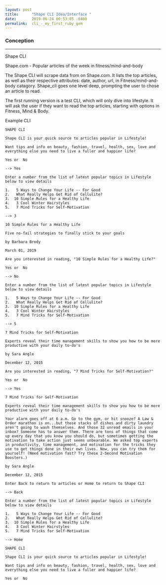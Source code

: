 ```yaml
---
layout: post
title:      "Shape CLI Idea/Interface "
date:       2019-06-24 00:53:05 -0400
permalink:  cli_-_my_first_ruby_gem
---
```


### Conception 
_____________________________________________________________________________________________

Shape CLI 

Shape.com - Popular articles of the week in fitness/mind-and-body

The Shape CLI will scrape data from on Shape.com.  It lists the top articles, as well as their respective attributes: date, author, url, in Fitness/mind-and-body catagory.  Shape_cli goes one level deep, prompting the user to chose an article to read.  

The first running version is a test CLI, which will only dive into lifestyle.  It will ask the user if they want to read the top articles, starting with options in Fitness, Mind & Body.  

Example CLI 

```
SHAPE CLI																																														 

Shape CLI is your quick source to articles popular in Lifestyle!    

Want tips and info on beauty, fashion, travel, health, sex, love and everything else you need to live a fuller and happier life?

Yes or  No 

--> Yes

Enter a number from the list of latest popular topics in Lifestyle below to view details

1.   5 Ways to Change Your Life -- For Good
2.   What Really Helps Get Rid of Cellulite?
3.  10 Simple Rules for a Healthy Life
4.   3 Cool Winter Hairstyles
5.   7 Mind Tricks for Self-Motivation

--> 3

10 Simple Rules for a Healthy Life 

Five no-fail strategies to finally stick to your goals

by Barbara Brody

March 01, 2019

Are you interested in reading, "10 Simple Rules for a Healthy Life?"

Yes or  No 

--> No

Enter a number from the list of latest popular topics in Lifestyle below to view details

1.   5 Ways to Change Your Life -- For Good
2.   What Really Helps Get Rid of Cellulite?
3.  10 Simple Rules for a Healthy Life
4.   3 Cool Winter Hairstyles
5.   7 Mind Tricks for Self-Motivation

--> 5

7 Mind Tricks for Self-Motivation

Experts reveal their time management skills to show you how to be more productive with your daily to-do's

by Sara Angle

December 12, 2015

Are you interested in reading, "7 Mind Tricks for Self-Motivation?" 

Yes or  No 

--> Yes

7 Mind Tricks for Self-Motivation

Experts reveal their time management skills to show you how to be more productive with your daily to-do's

Your alarm goes off at 6 a.m. Go to the gym, or hit snooze? A Law & Order marathon is on...but those stacks of dishes and dirty laundry aren't going to wash themselves. And those 32 unread emails in your inbox? Someone has to answer them. There are tons of things that come up every day that you know you should do, but sometimes getting the motivation to take action just seems unbearable. We asked top experts in productivity, time management, and motivation for the tricks they use to get things done in their own lives. Now, you can try them for yourself! (Need motivation fast? Try these 2-Second Motivation Boosters.)

by Sara Angle

December 12, 2015

Enter Back to return to articles or Home to return to Shape CLI 

--> Back

Enter a number from the list of latest popular topics in Lifestyle below to view details

1.   5 Ways to Change Your Life -- For Good
2.   What Really Helps Get Rid of Cellulite?
3.  10 Simple Rules for a Healthy Life
4.   3 Cool Winter Hairstyles
5.   7 Mind Tricks for Self-Motivation

--> Home

SHAPE CLI		

Shape CLI is your quick source to articles popular in Lifestyle!    

Want tips and info on beauty, fashion, travel, health, sex, love and everything else you need to live a fuller and happier life?

Yes or  No 

```
